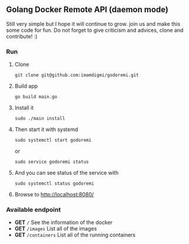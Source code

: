 ## Golang Docker Remote API (daemon mode)
Still very simple but I hope it will continue to grow. join us and make this some code for fun.
Do not forget to give criticism and advices, clone and contribute! :)

### Run
1. Clone
    ```
    git clone git@github.com:imamdigmi/godoremi.git
    ```
2. Build app
    ```
    go build main.go
    ```
3. Install it
    ```
    sudo ./main install
    ```
4. Then start it with systemd
    ```
    sudo systemctl start godoremi
    ```
    or
    ```
    sudo service godoremi status
    ```
5. And you can see status of the service with
    ```
    sudo systemctl status godoremi
    ```
6. Browse to [http://localhost:8080/](http://localhost:8080/)

### Available endpoint
- **GET** `/` See the information of the docker
- **GET** `/images` List all of the images
- **GET** `/containers` List all of the running containers 